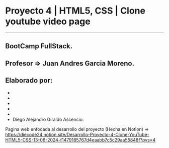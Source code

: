 # Proyecto 4 | HTML5, CSS | Clone youtube video page
---

## BootCamp FullStack.

## Profesor ⇒ **Juan Andres Garcia Moreno.**

## Elaborado por:

- 
- 
- 
- 
- 
- Diego Alejandro Giraldo Ascencio.


Pagina web enfocada al desarrollo del proyecto (Hecha en Notion) => https://diecode24.notion.site/Desarrollo-Proyecto-4-Clone-YouTube-HTML5-CSS-13-06-2024-f1479185767d4eaabb7c5c29aa55848f?pvs=4